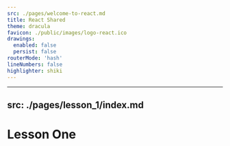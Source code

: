 ```yaml
---
src: ./pages/welcome-to-react.md
title: React Shared
theme: dracula
favicon: ./public/images/logo-react.ico
drawings:
  enabled: false
  persist: false
routerMode: 'hash'
lineNumbers: false
highlighter: shiki
---
```


---
src: ./pages/lesson_1/index.md
---

# Lesson One